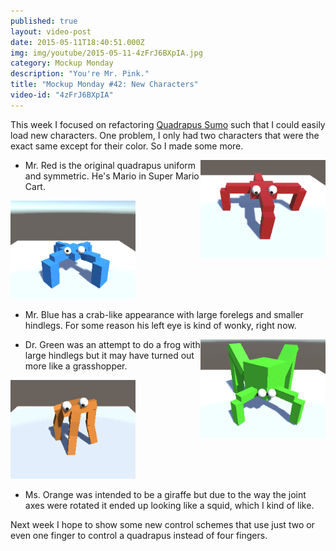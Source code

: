```yaml
---
published: true
layout: video-post
date: 2015-05-11T18:40:51.000Z
img: img/youtube/2015-05-11-4zFrJ6BXpIA.jpg
category: Mockup Monday
description: "You're Mr. Pink."
title: "Mockup Monday #42: New Characters"
video-id: "4zFrJ6BXpIA"
---
```

This week I focused on refactoring [Quadrapus Sumo](http://seawisphunter.com/product/2015/02/09/quadrapus-sumo/) such that I could easily load new characters.  One problem, I only had two characters that were the exact same except for their color.  So I made some more.

<a href="/img/mr-red.gif"><img src="/img/mr-red-small.gif" style="float:right;" width="200px"></a>

* Mr. Red is the original quadrapus uniform and symmetric.  He's Mario in Super Mario Cart.

<a href="/img/mr-blue.gif"><img src="/img/mr-blue-small.gif" style="" width="200px"></a>

* Mr. Blue has a crab-like appearance with large forelegs and smaller hindlegs. For some reason his left eye is kind of wonky, right now.

<a href="/img/dr-green.gif"><img src="/img/dr-green-small.gif" style="float:right;" width="200px"></a>

* Dr. Green was an attempt to do a frog with large hindlegs but it may have turned out more like a grasshopper.

<a href="/img/ms-orange.gif"><img src="/img/ms-orange-small.gif" style="" width="200px"></a>

* Ms. Orange was intended to be a giraffe but due to the way the joint axes were rotated it ended up looking like a squid, which I kind of like.

Next week I hope to show some new control schemes that use just two or even one finger to control a quadrapus instead of four fingers.
